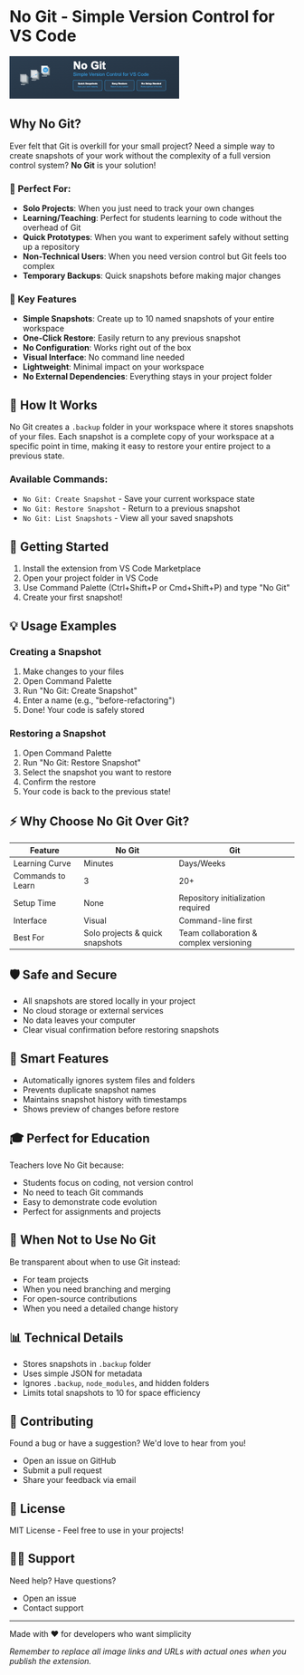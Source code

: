 # No Git - Simple Version Control for VS Code

![No Git Banner](media/no-git-banner-v2.png)

## Why No Git?

Ever felt that Git is overkill for your small project? Need a simple way to create snapshots of your work without the complexity of a full version control system? **No Git** is your solution!

### 🎯 Perfect For:
- **Solo Projects**: When you just need to track your own changes
- **Learning/Teaching**: Perfect for students learning to code without the overhead of Git
- **Quick Prototypes**: When you want to experiment safely without setting up a repository
- **Non-Technical Users**: When you need version control but Git feels too complex
- **Temporary Backups**: Quick snapshots before making major changes

### 🌟 Key Features

- **Simple Snapshots**: Create up to 10 named snapshots of your entire workspace
- **One-Click Restore**: Easily return to any previous snapshot
- **No Configuration**: Works right out of the box
- **Visual Interface**: No command line needed
- **Lightweight**: Minimal impact on your workspace
- **No External Dependencies**: Everything stays in your project folder

## 📸 How It Works

No Git creates a `.backup` folder in your workspace where it stores snapshots of your files. Each snapshot is a complete copy of your workspace at a specific point in time, making it easy to restore your entire project to a previous state.

### Available Commands:

- `No Git: Create Snapshot` - Save your current workspace state
- `No Git: Restore Snapshot` - Return to a previous snapshot
- `No Git: List Snapshots` - View all your saved snapshots

## 🚀 Getting Started

1. Install the extension from VS Code Marketplace
2. Open your project folder in VS Code
3. Use Command Palette (Ctrl+Shift+P or Cmd+Shift+P) and type "No Git"
4. Create your first snapshot!

## 💡 Usage Examples

### Creating a Snapshot
1. Make changes to your files
2. Open Command Palette
3. Run "No Git: Create Snapshot"
4. Enter a name (e.g., "before-refactoring")
5. Done! Your code is safely stored

### Restoring a Snapshot
1. Open Command Palette
2. Run "No Git: Restore Snapshot"
3. Select the snapshot you want to restore
4. Confirm the restore
5. Your code is back to the previous state!

## ⚡️ Why Choose No Git Over Git?

| Feature | No Git | Git |
|---------|--------|-----|
| Learning Curve | Minutes | Days/Weeks |
| Commands to Learn | 3 | 20+ |
| Setup Time | None | Repository initialization required |
| Interface | Visual | Command-line first |
| Best For | Solo projects & quick snapshots | Team collaboration & complex versioning |

## 🛡️ Safe and Secure

- All snapshots are stored locally in your project
- No cloud storage or external services
- No data leaves your computer
- Clear visual confirmation before restoring snapshots

## 📝 Smart Features

- Automatically ignores system files and folders
- Prevents duplicate snapshot names
- Maintains snapshot history with timestamps
- Shows preview of changes before restore

## 🎓 Perfect for Education

Teachers love No Git because:
- Students focus on coding, not version control
- No need to teach Git commands
- Easy to demonstrate code evolution
- Perfect for assignments and projects

## 🚫 When Not to Use No Git

Be transparent about when to use Git instead:
- For team projects
- When you need branching and merging
- For open-source contributions
- When you need a detailed change history

## 📊 Technical Details

- Stores snapshots in `.backup` folder
- Uses simple JSON for metadata
- Ignores `.backup`, `node_modules`, and hidden folders
- Limits total snapshots to 10 for space efficiency

## 🤝 Contributing

Found a bug or have a suggestion? We'd love to hear from you!
- Open an issue on GitHub
- Submit a pull request
- Share your feedback via email

## 📜 License

MIT License - Feel free to use in your projects!

## 🙋‍♂️ Support

Need help? Have questions?
- Open an issue
- Contact support

---

Made with ❤️ for developers who want simplicity

*Remember to replace all image links and URLs with actual ones when you publish the extension.*